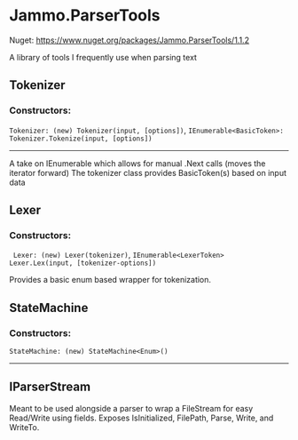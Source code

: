 # Jammo.ParserTools

Nuget: https://www.nuget.org/packages/Jammo.ParserTools/1.1.2

A library of tools I frequently use when parsing text

## Tokenizer

### Constructors:

`Tokenizer: (new) Tokenizer(input, [options])`, `IEnumerable<BasicToken>: Tokenizer.Tokenize(input, [options])`

---------------------------

A take on IEnumerable which allows for manual .Next calls (moves the iterator forward)
The tokenizer class provides BasicToken(s) based on input data

## Lexer

### Constructors:

` Lexer: (new) Lexer(tokenizer)`, `IEnumerable<LexerToken> Lexer.Lex(input, [tokenizer-options])`

Provides a basic enum based wrapper for tokenization.

## StateMachine

### Constructors:

`StateMachine: (new) StateMachine<Enum>()`

---------------------------

## IParserStream

Meant to be used alongside a parser to wrap a FileStream for easy Read/Write using fields. 
Exposes IsInitialized, FilePath, Parse, Write, and WriteTo.
